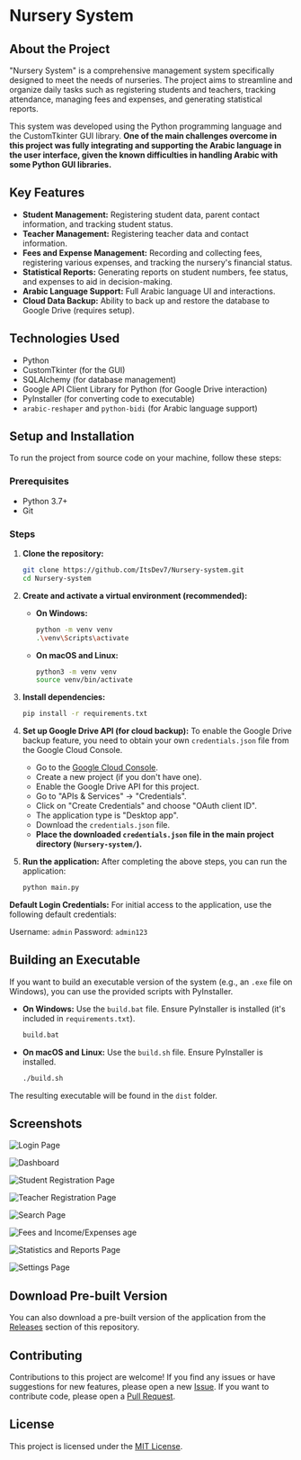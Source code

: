 # Nursery System

## About the Project

"Nursery System" is a comprehensive management system specifically designed to meet the needs of nurseries. The project aims to streamline and organize daily tasks such as registering students and teachers, tracking attendance, managing fees and expenses, and generating statistical reports.

This system was developed using the Python programming language and the CustomTkinter GUI library. **One of the main challenges overcome in this project was fully integrating and supporting the Arabic language in the user interface, given the known difficulties in handling Arabic with some Python GUI libraries.**

## Key Features

- **Student Management:** Registering student data, parent contact information, and tracking student status.
- **Teacher Management:** Registering teacher data and contact information.
- **Fees and Expense Management:** Recording and collecting fees, registering various expenses, and tracking the nursery's financial status.
- **Statistical Reports:** Generating reports on student numbers, fee status, and expenses to aid in decision-making.
- **Arabic Language Support:** Full Arabic language UI and interactions.
- **Cloud Data Backup:** Ability to back up and restore the database to Google Drive (requires setup).

## Technologies Used

- Python
- CustomTkinter (for the GUI)
- SQLAlchemy (for database management)
- Google API Client Library for Python (for Google Drive interaction)
- PyInstaller (for converting code to executable)
- `arabic-reshaper` and `python-bidi` (for Arabic language support)



## Setup and Installation

To run the project from source code on your machine, follow these steps:

### Prerequisites

- Python 3.7+
- Git

### Steps

1.  **Clone the repository:**

    ```bash
    git clone https://github.com/ItsDev7/Nursery-system.git
    cd Nursery-system
    ```

2.  **Create and activate a virtual environment (recommended):**

    - **On Windows:**
      ```bash
      python -m venv venv
      .\venv\Scripts\activate
      ```
    - **On macOS and Linux:**
      ```bash
      python3 -m venv venv
      source venv/bin/activate
      ```

3.  **Install dependencies:**

    ```bash
    pip install -r requirements.txt
    ```

4.  **Set up Google Drive API (for cloud backup):**
    To enable the Google Drive backup feature, you need to obtain your own `credentials.json` file from the Google Cloud Console.

    - Go to the [Google Cloud Console](https://console.cloud.google.com/).
    - Create a new project (if you don't have one).
    - Enable the Google Drive API for this project.
    - Go to "APIs & Services" -> "Credentials".
    - Click on "Create Credentials" and choose "OAuth client ID".
    - The application type is "Desktop app".
    - Download the `credentials.json` file.
    - **Place the downloaded `credentials.json` file in the main project directory (`Nursery-system/`).**

5.  **Run the application:**
    After completing the above steps, you can run the application:
    ```bash
    python main.py
    ```

**Default Login Credentials:**
For initial access to the application, use the following default credentials:

Username: `admin`
Password: `admin123`

## Building an Executable

If you want to build an executable version of the system (e.g., an `.exe` file on Windows), you can use the provided scripts with PyInstaller.

- **On Windows:**
  Use the `build.bat` file. Ensure PyInstaller is installed (it's included in `requirements.txt`).
  ```bash
  build.bat
  ```
- **On macOS and Linux:**
  Use the `build.sh` file. Ensure PyInstaller is installed.
  ```bash
  ./build.sh
  ```

The resulting executable will be found in the `dist` folder.

## Screenshots
![Login Page](docs/images/Login.png)

![Dashboard](docs/images/Dashboard.png)

![Student Registration Page](docs/images/Student-Registration-Page.png)

![Teacher Registration Page](docs/images/Teacher-Registration-Page.png)

![Search Page](docs/images/Search-Page.png)

![Fees and Income/Expenses age](docs/images/Fees-and-IncomeExpenses-Page.png)

![Statistics and Reports Page](docs/images/Statistics-and-Reports-Page.png)

![Settings Page](docs/images/Settings-Page.png)


## Download Pre-built Version

You can also download a pre-built version of the application from the [Releases](https://github.com/ItsDev7/Nursery-system/releases) section of this repository.

## Contributing

Contributions to this project are welcome! If you find any issues or have suggestions for new features, please open a new [Issue](https://github.com/ItsDev7/Nursery-system/issues). If you want to contribute code, please open a [Pull Request](https://github.com/ItsDev7/Nursery-system/pulls).

## License

This project is licensed under the [MIT License](LICENSE).
